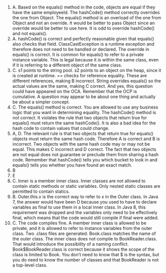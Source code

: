 1. A. Based on the equals() method in the code, objects are equal if they have the same employeeId. The hashCode() method correctly overrides the one from Object. The equals() method is an overload of the one from Object and not an override. It would be better to pass Object since an override would be better to use here. It is odd to override hashCode() and not equals().
2. A. hashCode() is correct and perfectly reasonable given that equals() also checks that field. ClassCastException is a runtime exception and therefore does not need to be handled or declared. The override in equals() is correct. It is common for equals() to refer to a private instance variable. This is legal because it is within the same class, even if it is referring to a different object of the same class.
3. C. s1 points to the string pool. s2 points to an object on the heap, since it is created at runtime. == checks for reference equality. These are different references, making B incorrect. String overrides equals() so the actual values are the same, making C correct. And yes, this question could have appeared on the OCA. Remember that the OCP is cumulative. A question may appear to be about one thing and actually be about a simpler concept.
4. C. The equals() method is correct. You are allowed to use any business logic that you want in determining equality. The hashCode() method is not correct. It violates the rule that two objects that return true for equals() must return the same hashCode(). It is also a bad idea for the hash code to contain values that could change.
5. A, D. The relevant rule is that two objects that return true for equals() objects must return the same hash code. Therefore A is correct and B is incorrect. Two objects with the same hash code may or may not be equal. This makes C incorrect and D correct. The fact that two objects are not equal does not guarantee or preclude them from sharing a hash code. Remember that hashCode() tells you which bucket to look in and equals() tells you whether you have found an exact match.
6. B
7. E
8. C. Inner is a member inner class. Inner classes are not allowed to contain static methods or static variables. Only nested static classes are permitted to contain statics.
9. B. Outer.this.x is the correct way to refer to x in the Outer class. In Java 7, the answer would have been D because you used to have to declare variables as final to use them in a local inner class. In Java 8, this requirement was dropped and the variables only need to be effectively final, which means that the code would still compile if final were added.
10. C. The code compiles fine. A member inner class is allowed to be private, and it is allowed to refer to instance variables from the outer class. Two .class files are generated. Book.class matches the name of the outer class. The inner class does not compile to BookReader.class. That would introduce the possibility of a naming conflict. Book$BookReader.class is correct because it shows the scope of the class is limited to Book. You don’t need to know that $ is the syntax, but you do need to know the number of classes and that BookReader is not a top-level class.